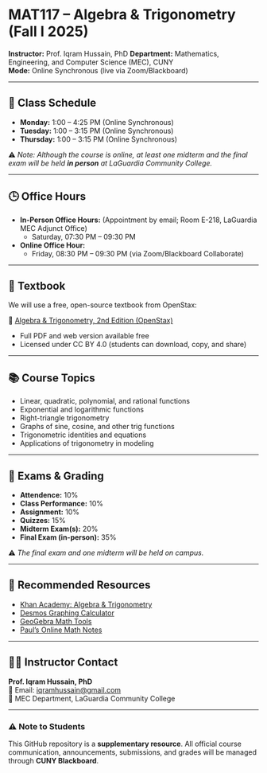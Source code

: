 # MAT117 – Algebra & Trigonometry (Fall I 2025)

**Instructor:** Prof. Iqram Hussain, PhD 
**Department:** Mathematics, Engineering, and Computer Science (MEC), CUNY  
**Mode:** Online Synchronous (live via Zoom/Blackboard)  
 

---

## 📅 Class Schedule
- **Monday:** 1:00 – 4:25 PM (Online Synchronous)  
- **Tuesday:** 1:00 – 3:15 PM (Online Synchronous)  
- **Thursday:** 1:00 – 3:15 PM (Online Synchronous)  

⚠️ *Note: Although the course is online, at least one midterm and the final exam will be held **in person** at LaGuardia Community College.*  

---

## 🕒 Office Hours
- **In-Person Office Hours:** (Appointment by email; Room E-218, LaGuardia MEC Adjunct Office)  
  - Saturday, 07:30 PM – 09:30 PM   
- **Online Office Hour:**  
  - Friday, 08:30 PM – 09:30 PM (via Zoom/Blackboard Collaborate)  

---

## 📘 Textbook
We will use a free, open-source textbook from OpenStax:  

📖 [Algebra & Trigonometry, 2nd Edition (OpenStax)](https://openstax.org/details/books/algebra-and-trigonometry-2e)  
- Full PDF and web version available free  
- Licensed under CC BY 4.0 (students can download, copy, and share)  

---

## 📚 Course Topics
- Linear, quadratic, polynomial, and rational functions  
- Exponential and logarithmic functions  
- Right-triangle trigonometry  
- Graphs of sine, cosine, and other trig functions  
- Trigonometric identities and equations  
- Applications of trigonometry in modeling  

---

## 📝 Exams & Grading
- **Attendence:** 10%
- **Class Performance:** 10%
- **Assignment:** 10%
- **Quizzes:** 15%  
- **Midterm Exam(s):** 20%  
- **Final Exam (in-person):** 35%  


⚠️ *The final exam and one midterm will be held on campus.*  

---

## 🔗 Recommended Resources
- [Khan Academy: Algebra & Trigonometry](https://www.khanacademy.org/math)  
- [Desmos Graphing Calculator](https://www.desmos.com/calculator)  
- [GeoGebra Math Tools](https://www.geogebra.org/)  
- [Paul’s Online Math Notes](http://tutorial.math.lamar.edu/)  

---

## 👨‍🏫 Instructor Contact
**Prof. Iqram Hussain, PhD**  
📧 Email: [iqramhussain@gmail.com](mailto:iqramhussain@gmail.com)  
💼 MEC Department, LaGuardia Community College  

---

### ⚠️ Note to Students
This GitHub repository is a **supplementary resource**. All official course communication, announcements, submissions, and grades will be managed through **CUNY Blackboard**.  
